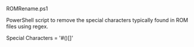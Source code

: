 ROMRename.ps1

PowerShell script to remove the special characters typically found in ROM files using regex.

Special Characters = '#()[]'

